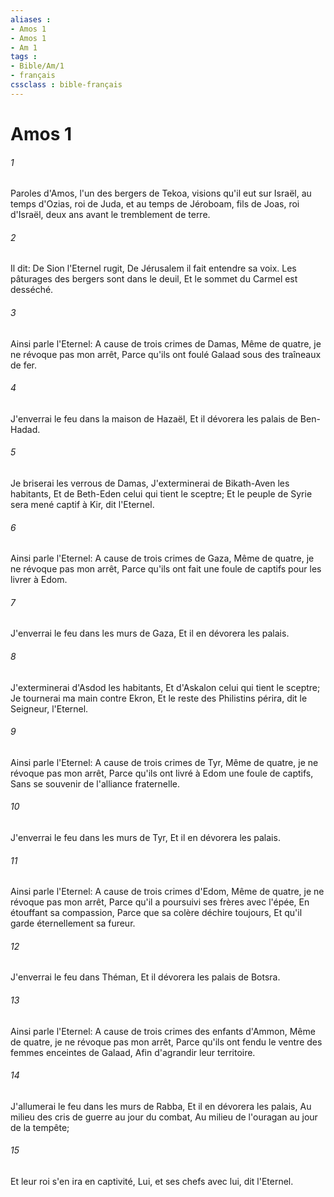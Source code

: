 ```yaml
---
aliases : 
- Amos 1
- Amos 1
- Am 1
tags : 
- Bible/Am/1
- français
cssclass : bible-français
---
```


# Amos 1

###### 1
Paroles d'Amos, l'un des bergers de Tekoa, visions qu'il eut sur Israël, au temps d'Ozias, roi de Juda, et au temps de Jéroboam, fils de Joas, roi d'Israël, deux ans avant le tremblement de terre.
###### 2
Il dit: De Sion l'Eternel rugit, De Jérusalem il fait entendre sa voix. Les pâturages des bergers sont dans le deuil, Et le sommet du Carmel est desséché.
###### 3
Ainsi parle l'Eternel: A cause de trois crimes de Damas, Même de quatre, je ne révoque pas mon arrêt, Parce qu'ils ont foulé Galaad sous des traîneaux de fer.
###### 4
J'enverrai le feu dans la maison de Hazaël, Et il dévorera les palais de Ben-Hadad.
###### 5
Je briserai les verrous de Damas, J'exterminerai de Bikath-Aven les habitants, Et de Beth-Eden celui qui tient le sceptre; Et le peuple de Syrie sera mené captif à Kir, dit l'Eternel.
###### 6
Ainsi parle l'Eternel: A cause de trois crimes de Gaza, Même de quatre, je ne révoque pas mon arrêt, Parce qu'ils ont fait une foule de captifs pour les livrer à Edom.
###### 7
J'enverrai le feu dans les murs de Gaza, Et il en dévorera les palais.
###### 8
J'exterminerai d'Asdod les habitants, Et d'Askalon celui qui tient le sceptre; Je tournerai ma main contre Ekron, Et le reste des Philistins périra, dit le Seigneur, l'Eternel.
###### 9
Ainsi parle l'Eternel: A cause de trois crimes de Tyr, Même de quatre, je ne révoque pas mon arrêt, Parce qu'ils ont livré à Edom une foule de captifs, Sans se souvenir de l'alliance fraternelle.
###### 10
J'enverrai le feu dans les murs de Tyr, Et il en dévorera les palais.
###### 11
Ainsi parle l'Eternel: A cause de trois crimes d'Edom, Même de quatre, je ne révoque pas mon arrêt, Parce qu'il a poursuivi ses frères avec l'épée, En étouffant sa compassion, Parce que sa colère déchire toujours, Et qu'il garde éternellement sa fureur.
###### 12
J'enverrai le feu dans Théman, Et il dévorera les palais de Botsra.
###### 13
Ainsi parle l'Eternel: A cause de trois crimes des enfants d'Ammon, Même de quatre, je ne révoque pas mon arrêt, Parce qu'ils ont fendu le ventre des femmes enceintes de Galaad, Afin d'agrandir leur territoire.
###### 14
J'allumerai le feu dans les murs de Rabba, Et il en dévorera les palais, Au milieu des cris de guerre au jour du combat, Au milieu de l'ouragan au jour de la tempête;
###### 15
Et leur roi s'en ira en captivité, Lui, et ses chefs avec lui, dit l'Eternel.
